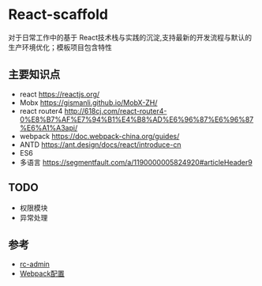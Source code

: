 # React-scaffold

对于日常工作中的基于 React技术栈与实践的沉淀,支持最新的开发流程与默认的生产环境优化；模板项目包含特性

## 主要知识点 
* react  https://reactjs.org/
* Mobx   https://gismanli.github.io/MobX-ZH/
* react router4  http://618cj.com/react-router4-0%E8%B7%AF%E7%94%B1%E4%B8%AD%E6%96%87%E6%96%87%E6%A1%A3api/
* webpack   https://doc.webpack-china.org/guides/
* ANTD      https://ant.design/docs/react/introduce-cn
* ES6   
* 多语言    https://segmentfault.com/a/1190000005824920#articleHeader9



## TODO
* 权限模块
* 异常处理

## 参考

* [rc-admin](https://github.com/SuJunming/rc-admin)
* [Webpack配置](http://www.jianshu.com/p/a46e30d7ef39)